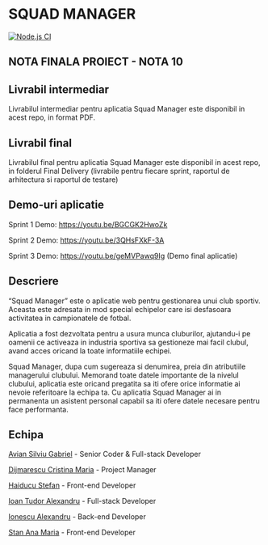 # SQUAD MANAGER

[![Node.js CI](https://github.com/inginerie-software-22-23/proiect-inginerie-software-csa-fc-341/actions/workflows/node.js.yml/badge.svg?branch=main)](https://github.com/inginerie-software-22-23/proiect-inginerie-software-csa-fc-341/actions/workflows/node.js.yml)

## NOTA FINALA PROIECT - NOTA 10

## Livrabil intermediar

Livrabilul intermediar pentru aplicatia Squad Manager este disponibil in acest repo, in format PDF.

## Livrabil final

Livrabilul final pentru aplicatia Squad Manager este disponibil in acest repo, in folderul Final Delivery (livrabile pentru fiecare sprint, raportul de arhitectura si raportul de testare) 

## Demo-uri aplicatie

Sprint 1 Demo: https://youtu.be/BGCGK2HwoZk

Sprint 2 Demo: https://youtu.be/3QHsFXkF-3A

Sprint 3 Demo: https://youtu.be/geMVPawq9Ig (Demo final aplicatie)


## Descriere

“Squad Manager” este o aplicatie web pentru gestionarea unui club sportiv. Aceasta este adresata in mod special echipelor care isi desfasoara activitatea in campionatele de fotbal.

Aplicatia a fost dezvoltata pentru a usura munca cluburilor, ajutandu-i pe oamenii ce activeaza in industria sportiva sa gestioneze mai facil clubul, avand acces oricand la toate informatiile echipei.

Squad Manager, dupa cum sugereaza si denumirea, preia din atributiile managerului clubului. Memorand toate datele importante de la nivelul clubului, aplicatia este oricand pregatita sa iti ofere orice informatie ai nevoie referitoare la echipa ta. Cu aplicatia Squad Manager ai in permanenta un asistent personal capabil sa iti ofere datele necesare pentru face performanta. 

## Echipa

[Avian Silviu Gabriel](https://github.com/Silviu1409) - Senior Coder & Full-stack Developer

[Dijmarescu Cristina Maria](https://github.com/crisdijma) - Project Manager

[Haiducu Stefan](https://github.com/TakenUser123) - Front-end Developer

[Ioan Tudor Alexandru](https://github.com/tudorioan20) - Full-stack Developer

[Ionescu Alexandru](https://github.com/aionescu01) - Back-end Developer

[Stan Ana Maria](https://github.com/yanastany) - Front-end Developer

